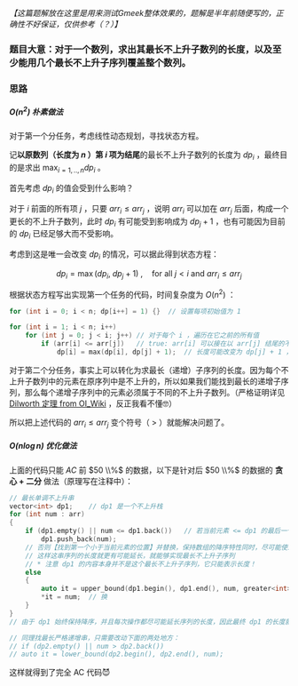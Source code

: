 *【这篇题解放在这里是用来测试Gmeek整体效果的，题解是半年前随便写的，正确性不好保证，仅供参考（？）】*

### 题目大意：对于一个数列，求出其最长不上升子数列的长度，以及至少能用几个最长不上升子序列覆盖整个数列。

### 思路

#####  $O(n^2)$ 朴素做法

对于第一个分任务，考虑线性动态规划，寻找状态方程。

记**以原数列（长度为 $n$ ）第 $i$ 项为结尾**的最长不上升子数列的长度为 $dp_{i}$ ，最终目的是求出 $\displaystyle \max_{i = 1,..,n} dp_{i}$ 。

首先考虑 $dp_{i}$ 的值会受到什么影响？

对于 $i$ 前面的所有项 $j$ ，只要 $arr_{i} \leqslant arr_{j}$ ，说明 $arr_{i}$ 可以加在 $arr_{j}$ 后面，构成一个更长的不上升子数列，此时 $dp_{i}$ 有可能受到影响成为 $dp_{j} + 1$ ，也有可能因为目前的 $dp_{i}$ 已经足够大而不受影响。

考虑到这是唯一会改变 $dp_{i}$ 的情况，可以据此得到状态方程：

$$
dp_{i}=\max (dp_{i},\;dp_{j}+1)\;,\quad \text{for all } j < i \text{ and } arr_{i} \leqslant arr_{j}
$$

根据状态方程写出实现第一个任务的代码，时间复杂度为 $O(n^2)$ ：

```c++
for (int i = 0; i < n; dp[i++] = 1) {}	// 设置每项初始值为 1

for (int i = 1; i < n; i++)
	for (int j = 0; j < i; j++)	// 对于每个 i ，遍历在它之前的所有值
		if (arr[i] <= arr[j])	// true: arr[i] 可以接在以 arr[j] 结尾的不上升子数列后面，长度 + 1
			dp[i] = max(dp[i], dp[j] + 1);	// 长度可能改变为 dp[j] + 1 ，也可能依旧是 dp[i] 自身
```

对于第二个分任务，事实上可以转化为求最长（递增）子序列的长度。因为每个不上升子数列中的元素在原序列中是不上升的，所以如果我们能找到最长的递增子序列，那么每个递增子序列中的元素必须属于不同的不上升子数列。（严格证明详见 [Dilworth 定理 from OI_Wiki](https://oi-wiki.org/math/order-theory/#dilworth-%E5%AE%9A%E7%90%86%E4%B8%8E-mirsky-%E5%AE%9A%E7%90%86) ，反正我看不懂🤓）

所以把上述代码的 $arr_{i} \leqslant arr_{j}$ 变个符号（ > ）就能解决问题了。



##### $O(n \log n)$ 优化做法

上面的代码只能 $AC$ 前 $50 \\%$ 的数据，以下是针对后 $50 \\%$ 的数据的 **贪心 + 二分** 做法（原理写在注释中）：

```c++
// 最长单调不上升串
vector<int> dp1;	// dp1 是一个不上升栈
for (int num : arr)
{
    if (dp1.empty() || num <= dp1.back())	// 若当前元素 <= dp1 的最后一个元素，则直接添加到栈的末尾
        dp1.push_back(num);
    // 否则【找到第一个小于当前元素的位置】并替换，保持数组的降序特性同时，尽可能使末元素足够小
    // 这样这串序列的长度就更有可能延长，就能够实现最长不上升子序列
    // * 注意 dp1 的内容本身并不是这个最长不上升子序列，它只能表示长度！
    else
    {
        auto it = upper_bound(dp1.begin(), dp1.end(), num, greater<int>());	// 【找】
        *it = num;	// 换
    }
}
// 由于 dp1 始终保持降序，并且每次操作都尽可能延长序列的长度，因此最终 dp1 的长度就是最长不上升子序列的长度

// 同理找最长严格递增串，只需要改动下面的两处地方：
// if (dp2.empty() || num > dp2.back())
// auto it = lower_bound(dp2.begin(), dp2.end(), num);
```

这样就得到了完全 AC 代码😈
